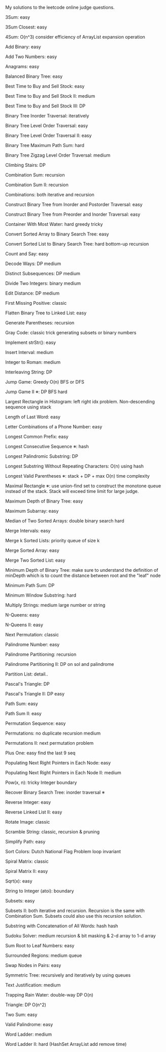 My solutions to the leetcode online judge questions.

3Sum: easy

3Sum Closest: easy

4Sum: O(n^3) consider efficiency of ArrayList expansion operation

Add Binary: easy

Add Two Numbers: easy

Anagrams: easy

Balanced Binary Tree: easy

Best Time to Buy and Sell Stock: easy

Best Time to Buy and Sell Stock II: medium

Best Time to Buy and Sell Stock III: DP

Binary Tree Inorder Traversal: iteratively

Binary Tree Level Order Traversal: easy

Binary Tree Level Order Traversal II: easy

Binary Tree Maximum Path Sum: hard

Binary Tree Zigzag Level Order Traversal: medium

Climbing Stairs: DP

Combination Sum: recursion

Combination Sum II: recursion

Combinations: both iterative and recursion

Construct Binary Tree from Inorder and Postorder Traversal: easy

Construct Binary Tree from Preorder and Inorder Traversal: easy

Container With Most Water: hard greedy tricky

Convert Sorted Array to Binary Search Tree: easy

Convert Sorted List to Binary Search Tree: hard bottom-up recursion

Count and Say: easy

Decode Ways: DP medium

Distinct Subsequences: DP medium

Divide Two Integers: binary medium

Edit Distance: DP medium

First Missing Positive: classic

Flatten Binary Tree to Linked List: easy

Generate Parentheses: recursion

Gray Code: classic trick generating subsets or binary numbers

Implement strStr(): easy

Insert Interval: medium

Integer to Roman: medium 

Interleaving String: DP

Jump Game: Greedy O(n) BFS or DFS

Jump Game II ※: DP BFS hard

Largest Rectangle in Histogram: left right idx problem. Non-descending sequence using stack

Length of Last Word: easy

Letter Combinations of a Phone Number: easy

Longest Common Prefix: easy

Longest Consecutive Sequence ※: hash

Longest Palindromic Substring: DP 

Longest Substring Without Repeating Characters: O(n) using hash 

Longest Valid Parentheses ※: stack + DP + max O(n) time complexity

Maximal Rectangle ※: use union-find set to construct the monotone queue instead of the stack. Stack will exceed time limit for large judge. 

Maximum Depth of Binary Tree: easy

Maximum Subarray: easy

Median of Two Sorted Arrays: double binary search hard

Merge Intervals: easy

Merge k Sorted Lists: priority queue of size k

Merge Sorted Array: easy

Merge Two Sorted List: easy

Minimum Depth of Binary Tree: make sure to understand the definition of minDepth which is to count the distance between root and the "leaf" node

Minimum Path Sum: DP

Minimum Window Substring: hard

Multiply Strings: medium large number or string

N-Queens: easy

N-Queens II: easy

Next Permutation: classic 

Palindrome Number: easy

Palindrome Partitioning: recursion

Palindrome Partitioning II: DP on sol and palindrome

Partition List: detail..

Pascal's Triangle: DP 

Pascal's Triangle II: DP easy

Path Sum: easy

Path Sum II: easy 

Permutation Sequence: easy 

Permutations: no duplicate recursion medium

Permutations II: next permutation problem

Plus One: easy find the last 9 seq

Populating Next Right Pointers in Each Node: easy

Populating Next Right Pointers in Each Node II: medium 

Pow(x, n): tricky Integer boundary

Recover Binary Search Tree: inorder traversal ※

Reverse Integer: easy

Reverse Linked List II: easy

Rotate Image: classic

Scramble String: classic, recursion & pruning

Simplify Path: easy

Sort Colors: Dutch National Flag Problem loop invariant

Spiral Matrix: classic

Spiral Matrix II: easy

Sqrt(x): easy

String to Integer (atoi): boundary

Subsets: easy

Subsets II: both iterative and recursion. Recursion is the same with Combination Sum. Subsets could also use this recursion solution.  

Substring with Concatenation of All Words: hash hash

Sudoku Solver: medium recursion & bit masking & 2-d array to 1-d array

Sum Root to Leaf Numbers: easy

Surrounded Regions: medium queue

Swap Nodes in Pairs: easy

Symmetric Tree: recursively and iteratively by using queues

Text Justification: medium

Trapping Rain Water: double-way DP O(n)

Triangle: DP O(n^2)

Two Sum: easy

Valid Palindrome: easy

Word Ladder: medium

Word Ladder II: hard (HashSet ArrayList add remove time)
